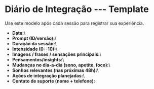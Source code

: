 # Diário de Integração --- Template

Use este modelo após cada sessão para registrar sua experiência.

-   **Data:**\
-   **Prompt (ID/versão):**\
-   **Duração da sessão:**\
-   **Intensidade (0--10):**\
-   **Imagens / frases / sensações principais:**\
-   **Pensamentos/insights:**\
-   **Mudanças no dia-a-dia (sono, apetite, foco):**\
-   **Sonhos relevantes (nas próximas 48h):**\
-   **Ações de integração planejadas:**\
-   **Contato de suporte (nome + telefone):**
